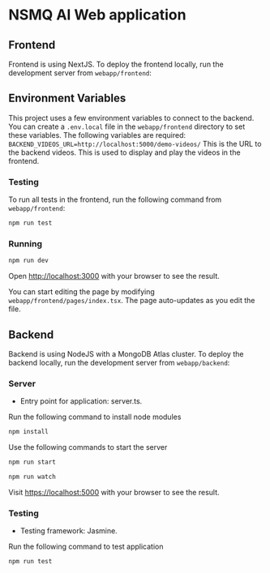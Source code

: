 # NSMQ AI Web application

## Frontend

Frontend is using NextJS. To deploy the frontend locally, run the development server from `webapp/frontend`:

## Environment Variables

This project uses a few environment variables to connect to the backend. You can create a `.env.local` file in the `webapp/frontend` directory to set these variables. The following variables are required:
`BACKEND_VIDEOS_URL=http://localhost:5000/demo-videos/`
This is the URL to the backend videos. This is used to display and play the videos in the frontend.

### Testing

To run all tests in the frontend, run the following command from `webapp/frontend`:

```bash
npm run test
```

### Running

```bash
npm run dev
```

Open [http://localhost:3000](http://localhost:3000) with your browser to see the result.

You can start editing the page by modifying `webapp/frontend/pages/index.tsx`. The page auto-updates as you edit the file.

## Backend

Backend is using NodeJS with a MongoDB Atlas cluster. To deploy the backend locally, run the development server from `webapp/backend`:

### Server

- Entry point for application: server.ts.

Run the following command to install node modules

```bash
npm install
```

Use the following commands to start the server

```bash
npm run start
```

```bash
npm run watch
```

Visit <https://localhost:5000> with your browser to see the result.

### Testing

- Testing framework: Jasmine.

Run the following command to test application

```bash
npm run test
```
